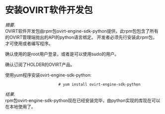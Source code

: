 # 安装OVIRT软件开发包

*摘要*.  
OVIRT软件开发包由rpm包ovirt-engine-sdk-python提供，此rpm包包含了所有的OVIRT管理端抛出的API的python语言绑定。
开发者必须先行安装此rpm包，才可使用或者编写程序。

确认使用的是root用户登录，或者是可以使用sudo的用户。

确认订阅了HOLDER的OVIRT产品。

使用yum程序安装ovirt-engine-sdk-python:

                            # yum install ovirt-engine-sdk-python
                        

*结果*.  
rpm包ovirt-engine-sdk-python现在已经安装完毕，由python实现的库现在可以在本地使用了。

